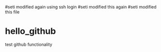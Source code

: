#seti modified again using ssh login
#seti modified this again
#seti modified this file

# hello_github
test github functionality
